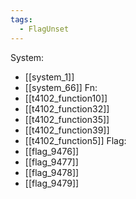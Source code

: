 ```yaml
---
tags:
  - FlagUnset
---
```

System:
- [[system_1]]
- [[system_66]]
Fn:
- [[t4102_function10]]
- [[t4102_function32]]
- [[t4102_function35]]
- [[t4102_function39]]
- [[t4102_function5]]
Flag:
- [[flag_9476]]
- [[flag_9477]]
- [[flag_9478]]
- [[flag_9479]]
